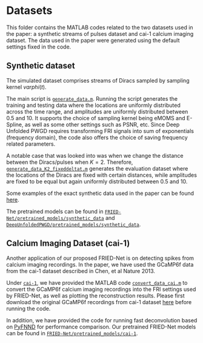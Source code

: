 # Datasets
This folder contains the MATLAB codes related to the two datasets used in the paper: a synthetic streams of pulses dataset and cai-1 calcium imaging dataset. The data used in the paper were generated using the default settings fixed in the code.

## Synthetic dataset
The simulated dataset comprises streams of Diracs sampled by sampling kernel $varphi(t)$. 

The main script is [`generate_data.m`](synthetic_data/generate_data.m). Running the script generates the training and testing data where the locations are uniformly distributed across the time range, and amplitudes are uniformly distributed between 0.5 and 10. It supports the choice of sampling kernel being eMOMS and E-Spline, as well as some other settings such as PSNR, etc. Since Deep Unfolded PWGD requires transforming FRI signals into sum of exponentials (frequency domain), the code also offers the choice of saving frequency related parameters.

A notable case that was looked into was when we change the distance between the Diracs/pulses when $K=2$. Therefore, [`generate_data_K2_fixeddeltat.m`](synthetic_data/generate_data_K2_fixeddeltat.m) generates the evaluation dataset where the locations of the Diracs are fixed with certain distances, while amplitudes are fixed to be equal but again uniformly distributed between 0.5 and 10.

Some examples of the exact synthetic data used in the paper can be found [here](https://drive.google.com/drive/folders/1whT3xE-22EMH-KJBLu2k8XCUK7wECmVf?usp=sharing). 

The pretrained models can be found in [`FRIED-Net/pretrained_models/synthetic_data`](../FRIED-Net/pretrained_models/synthetic_data) and [`DeepUnfoldedPWGD/pretrained_models/synthetic_data`](../DeepUnfoldedPWGD/pretrained_models/synthetic_data).

## Calcium Imaging Dataset (cai-1)
Another application of our proposed FRIED-Net is on detecting spikes from calcium imaging recordings. In the paper, we have used the GCaMP6f data from the cai-1 dataset described in Chen, et al Nature 2013.

Under [`cai-1`](cai-1), we have provided the MATLAB code [`convert_data_cai.m`](cai-1/convert_data_cai.m) to convert the GCaMP6f calcium imaging recordings into the FRI settings used by FRIED-Net, as well as plotting the reconstruction results. Please first download the original GCaMP6f recordings from cai-1 dataset [here](https://crcns.org/data-sets/methods/cai-1) before running the code.

In addition, we have provided the code for running fast deconvolution based on [PyFNND](https://github.com/alimuldal/PyFNND) for performance comparison. Our pretrained FRIED-Net models can be found in [`FRIED-Net/pretrained_models/cai-1`](../FRIED-Net/pretrained_models/cai-1).
